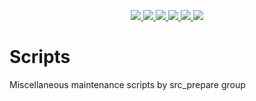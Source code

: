 <p align="center">
    <a href="https://gitlab.com/src_prepare/scripts/pipelines">
        <img src="https://gitlab.com/src_prepare/scripts/badges/master/pipeline.svg">
    </a>
    <a href="https://gitlab.com/src_prepare/scripts/">
        <img src="https://gitlab.com/src_prepare/badge/-/raw/master/hosted_on-gitlab-orange.svg">
    </a>
    <a href="https://gentoo.org/">
        <img src="https://gitlab.com/src_prepare/badge/-/raw/master/powered-by-gentoo-linux-tyrian.svg">
    </a>
    <a href="./LICENSE">
        <img src="https://img.shields.io/badge/license-GPLv3-blue.svg">
    </a>
    <a href="https://app.element.io/#/room/#src_prepare:matrix.org">
        <img src="https://gitlab.com/src_prepare/badge/-/raw/master/chat-matrix-blue.svg">
    </a>
    <a href="https://gitlab.com/src_prepare/scripts/commits/master.atom">
        <img src="https://gitlab.com/src_prepare/badge/-/raw/master/feed-atom-orange.svg">
    </a>
</p>


# Scripts

Miscellaneous maintenance scripts by src_prepare group

